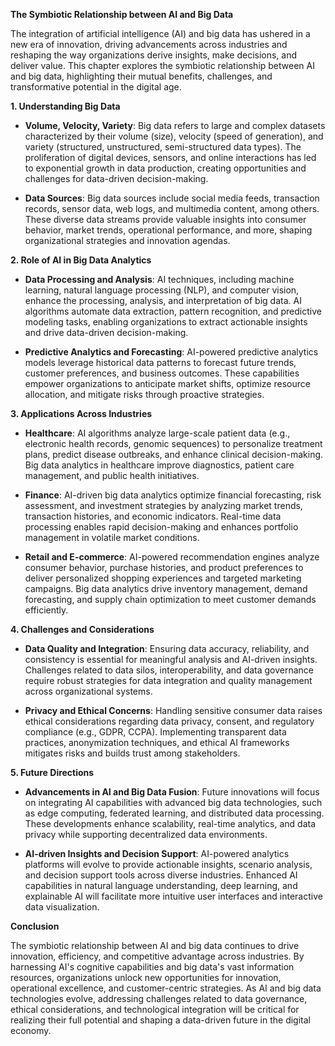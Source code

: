 **The Symbiotic Relationship between AI and Big Data**

The integration of artificial intelligence (AI) and big data has ushered in a new era of innovation, driving advancements across industries and reshaping the way organizations derive insights, make decisions, and deliver value. This chapter explores the symbiotic relationship between AI and big data, highlighting their mutual benefits, challenges, and transformative potential in the digital age.

**1. Understanding Big Data**

- **Volume, Velocity, Variety**: Big data refers to large and complex datasets characterized by their volume (size), velocity (speed of generation), and variety (structured, unstructured, semi-structured data types). The proliferation of digital devices, sensors, and online interactions has led to exponential growth in data production, creating opportunities and challenges for data-driven decision-making.
    
- **Data Sources**: Big data sources include social media feeds, transaction records, sensor data, web logs, and multimedia content, among others. These diverse data streams provide valuable insights into consumer behavior, market trends, operational performance, and more, shaping organizational strategies and innovation agendas.
    

**2. Role of AI in Big Data Analytics**

- **Data Processing and Analysis**: AI techniques, including machine learning, natural language processing (NLP), and computer vision, enhance the processing, analysis, and interpretation of big data. AI algorithms automate data extraction, pattern recognition, and predictive modeling tasks, enabling organizations to extract actionable insights and drive data-driven decision-making.
    
- **Predictive Analytics and Forecasting**: AI-powered predictive analytics models leverage historical data patterns to forecast future trends, customer preferences, and business outcomes. These capabilities empower organizations to anticipate market shifts, optimize resource allocation, and mitigate risks through proactive strategies.
    

**3. Applications Across Industries**

- **Healthcare**: AI algorithms analyze large-scale patient data (e.g., electronic health records, genomic sequences) to personalize treatment plans, predict disease outbreaks, and enhance clinical decision-making. Big data analytics in healthcare improve diagnostics, patient care management, and public health initiatives.
    
- **Finance**: AI-driven big data analytics optimize financial forecasting, risk assessment, and investment strategies by analyzing market trends, transaction histories, and economic indicators. Real-time data processing enables rapid decision-making and enhances portfolio management in volatile market conditions.
    
- **Retail and E-commerce**: AI-powered recommendation engines analyze consumer behavior, purchase histories, and product preferences to deliver personalized shopping experiences and targeted marketing campaigns. Big data analytics drive inventory management, demand forecasting, and supply chain optimization to meet customer demands efficiently.
    

**4. Challenges and Considerations**

- **Data Quality and Integration**: Ensuring data accuracy, reliability, and consistency is essential for meaningful analysis and AI-driven insights. Challenges related to data silos, interoperability, and data governance require robust strategies for data integration and quality management across organizational systems.
    
- **Privacy and Ethical Concerns**: Handling sensitive consumer data raises ethical considerations regarding data privacy, consent, and regulatory compliance (e.g., GDPR, CCPA). Implementing transparent data practices, anonymization techniques, and ethical AI frameworks mitigates risks and builds trust among stakeholders.
    

**5. Future Directions**

- **Advancements in AI and Big Data Fusion**: Future innovations will focus on integrating AI capabilities with advanced big data technologies, such as edge computing, federated learning, and distributed data processing. These developments enhance scalability, real-time analytics, and data privacy while supporting decentralized data environments.
    
- **AI-driven Insights and Decision Support**: AI-powered analytics platforms will evolve to provide actionable insights, scenario analysis, and decision support tools across diverse industries. Enhanced AI capabilities in natural language understanding, deep learning, and explainable AI will facilitate more intuitive user interfaces and interactive data visualization.
    

**Conclusion**

The symbiotic relationship between AI and big data continues to drive innovation, efficiency, and competitive advantage across industries. By harnessing AI's cognitive capabilities and big data's vast information resources, organizations unlock new opportunities for innovation, operational excellence, and customer-centric strategies. As AI and big data technologies evolve, addressing challenges related to data governance, ethical considerations, and technological integration will be critical for realizing their full potential and shaping a data-driven future in the digital economy.